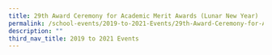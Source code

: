 ```yaml
---
title: 29th Award Ceremony for Academic Merit Awards (Lunar New Year)
permalink: /school-events/2019-to-2021-Events/29th-Award-Ceremony-for-Academic-Merit-Awards-Lunar-New-Year/
description: ""
third_nav_title: 2019 to 2021 Events
---
```

